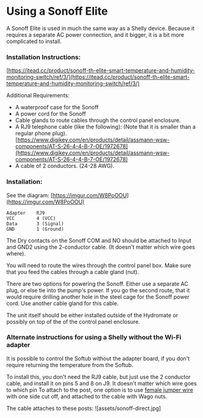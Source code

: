 # Using a Sonoff Elite
A Sonoff Elite is used in much the same way as a Shelly device. Because it 
requires a separate AC power connection, and it bigger, it is a bit more complicated
to install.

### Installation Instructions:
[https://itead.cc/product/sonoff-th-elite-smart-temperature-and-humidity-monitoring-switch/ref/3/](https://itead.cc/product/sonoff-th-elite-smart-temperature-and-humidity-monitoring-switch/ref/3/)

Additional Requirements:
- A waterproof case for the Sonoff 
- A power cord for the Sonoff
- Cable glands to route cables through the control panel enclosure.
- A RJ9 telephone cable (like the following): (Note that it is smaller than a 
regular phone plug).
[https://www.digikey.com/en/products/detail/assmann-wsw-components/AT-S-26-4-4-B-7-OE/1972678](https://www.digikey.com/en/products/detail/assmann-wsw-components/AT-S-26-4-4-B-7-OE/1972678)
- A cable of 2 conductors. (24-28 AWG).

### Installation:
See the diagram:
[https://imgur.com/W8PoOOU](https://imgur.com/W8PoOOU)

    Adapter    RJ9
    VCC        4 (VCC)
    Data       3 (Signal)
    GND        1 (Ground)

The Dry contacts on the Sonoff COM and NO should be attached to Input and GND2
using the 2-conductor cable. (It doesn't matter which wire goes where).

You will need to route the wires through the control panel box.  Make sure
that you feed the cables through a cable gland (nut).  

There are two options for powering the Sonoff. Either use a separate AC plug, 
or else tie into the pump's power.  If you go the second route, that it would 
require drilling another hole in the steel cage for the Sonoff power cord.  Use
another cable gland for this cable.

The unit itself should be either installed outside of the Hydromate or 
possibly on top of the of the control panel enclosure.

### Alternate instructions for using a Shelly without the Wi-Fi adapter
It is possible to control the Softub without the adapter board, if you don't require returning the temperature from the Softub.

To install this, you don't need the RJ9 cable, but just use the 2 conductor cable, and install it on pins 5 and 8 on J9. It doesn't matter which wire goes to which pin 
To attach to the post, one option is to use [female jumper wire](https://www.amazon.com/Fielect-Female-Breadboard-Jumper-2-54mm/dp/B0819PX1GY) with one side cut off, and attached to the cable with Wago nuts.

The cable attaches to these posts:
![assets/sonoff-direct.jpg]
